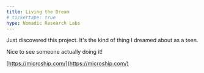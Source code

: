 ```yaml
---
title: Living the Dream
# tickertape: true
hype: Nomadic Research Labs
---
```


Just discovered this project. It's the kind of thing I dreamed about as a teen.

Nice to see someone actually doing it!

[https://microship.com/](https://microship.com/)

